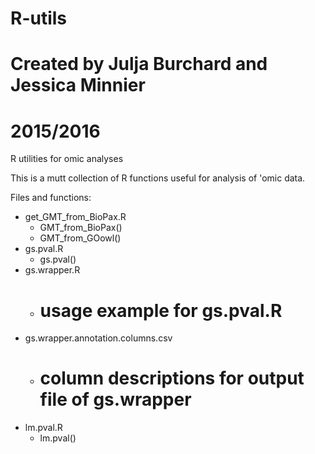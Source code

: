 # R-utils
# Created by Julja Burchard and Jessica Minnier
# 2015/2016
R utilities for omic analyses

This is a mutt collection of R functions useful for analysis of 'omic data.

Files and functions:

* get_GMT_from_BioPax.R
  * GMT_from_BioPax()
  * GMT_from_GOowl()
* gs.pval.R
  * gs.pval()
* gs.wrapper.R
  * # usage example for gs.pval.R
* gs.wrapper.annotation.columns.csv
  * # column descriptions for output file of gs.wrapper
* lm.pval.R
  * lm.pval()

